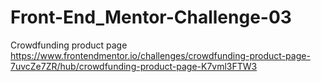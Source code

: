 # Front-End_Mentor-Challenge-03
Crowdfunding product page  https://www.frontendmentor.io/challenges/crowdfunding-product-page-7uvcZe7ZR/hub/crowdfunding-product-page-K7vml3FTW3
